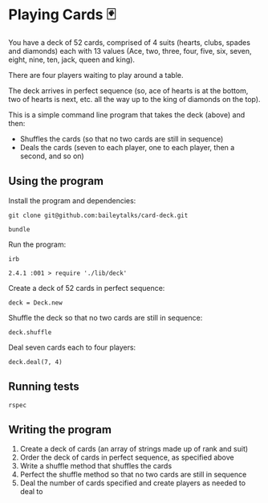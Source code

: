 # Playing Cards 🃏

You have a deck of 52 cards, comprised of 4 suits (hearts, clubs, spades and diamonds) each with 13 values (Ace, two, three, four, five, six, seven, eight, nine, ten, jack, queen and king).

There are four players waiting to play around a table.

The deck arrives in perfect sequence (so, ace of hearts is at the bottom, two of hearts is next, etc. all the way up to the king of diamonds on the top).

This is a simple command line program that takes the deck (above) and then:
* Shuffles the cards (so that no two cards are still in sequence)
* Deals the cards (seven to each player, one to each player, then a second, and so on)

## Using the program

Install the program and dependencies:

`git clone git@github.com:baileytalks/card-deck.git`

`bundle`

Run the program:

`irb`

`2.4.1 :001 > require './lib/deck'`

Create a deck of 52 cards in perfect sequence:

`deck = Deck.new`

Shuffle the deck so that no two cards are still in sequence:

`deck.shuffle`

Deal seven cards each to four players:

`deck.deal(7, 4)`

## Running tests

`rspec`

## Writing the program
1. Create a deck of cards (an array of strings made up of rank and suit)
2. Order the deck of cards in perfect sequence, as specified above
3. Write a shuffle method that shuffles the cards
4. Perfect the shuffle method so that no two cards are still in sequence
5. Deal the number of cards specified and create players as needed to deal to
